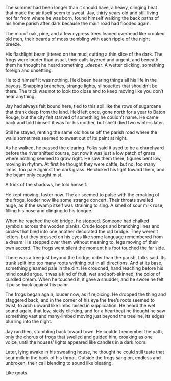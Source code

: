 The summer had been longer than it should have, a heavy, clinging heat that made the air itself seem to sweat. Jay, thirty years old and still living not far from where he was born, found himself walking the back paths of his home parish after dark because the main road had flooded again.

The mix of oak, pine, and a few cypress trees leaned overhead like crooked old men, their beards of moss trembling with each ripple of the night breeze. 

His flashlight beam jittered on the mud, cutting a thin slice of the dark. The frogs were louder than usual, their calls layered and urgent, and beneath them he thought he heard something…*deeper*. A wetter clicking, something foreign and unsettling.

He told himself it was nothing. He’d been hearing things all his life in the bayous. Snapping branches, strange lights, silhouettes that shouldn’t be there. The trick was not to look too close and to keep moving like you don’t hear anything.

Jay had always felt bound here, tied to this soil like the rows of sugarcane that drank deep from the land. He’d left once, gone north for a year to Baton Rouge, but the city felt starved of something he couldn’t name. He came back and told himself it was for his mother, but she’d died two winters later. 

Still he stayed, renting the same old house off the parish road where the walls sometimes seemed to sweat out of its paint at night.

As he walked, he passed the clearing. Folks said it used to be a churchyard before the river shifted course, but now it was just a low patch of grass where nothing seemed to grow right. He saw them there, figures bent low, moving in rhythm. At first he thought they were cattle, but no, too many limbs, too pale against the dark grass. He clicked his light toward them, and the beam only caught mist. 

A trick of the shadows, he told himself. 

He kept moving, faster now. The air seemed to pulse with the croaking of the frogs, louder now like some strange concert. Their throats swelled huge, as if the swamp itself was straining to sing. A smell of sour milk rose, filling his nose and clinging to his tongue.

When he reached the old bridge, he stopped. Someone had chalked symbols across the wooden planks. Crude loops and branching lines and circles that bled into one another decorated the old bridge. They weren’t letters, but they pressed on his eyes like some language remembered from a dream. He stepped over them without meaning to, legs moving of their own accord. The frogs went silent the moment his foot touched the far side.

There was a tree just beyond the bridge, older than the parish, folks said. Its trunk split into too many roots writhing out in all directions. And at its base, something gleamed pale in the dirt. He crouched, hand reaching before his mind could argue. It was a kind of fruit, wet and soft-skinned, the color of curdled cream. When he touched it, it gave a shudder, and he swore he felt it pulse back against his palm.

The frogs began again, louder now, as if rejoicing. He dropped the thing and staggered back, and in the corner of his eye the tree’s roots seemed to twist, to arch upward like limbs raised in supplication. He heard the wet sound again, that low, sickly clicking, and for a heartbeat he thought he saw something vast and many-limbed moving just beyond the treeline, its edges blurring into the night.

Jay ran then, stumbling back toward town. He couldn’t remember the path, only the chorus of frogs that swelled and guided him, croaking as one voice, until the houses’ lights appeared like candles in a dark room.

Later, lying awake in his sweating house, he thought he could still taste that sour milk in the back of his throat. Outside the frogs sang on, endless and unbroken, their call blending to sound like bleating.

Like goats. 
